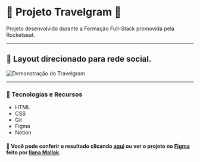 # 📸 Projeto Travelgram 📸

Projeto desenvolvido durante a Formação Full-Stack promovida pela Rocketseat.  
___
## 🤳 Layout direcionado para rede social.  
  
![Demonstração do Travelgram](.gitconfig/travelgram-preview.gif)
  
___
### 🤖 Tecnologias e Recursos

* HTML
* CSS
* Git
* Figma
* Notion  
  
#### 🔎 Você pode conferir o resultado clicando [aqui](https://arturtinoco.github.io/travelgram/) ou ver o projeto no [Figma](https://www.figma.com/community/file/1360315496868719817) feito por [Ilana Mallak](https://www.linkedin.com/in/ilanamallak/).  